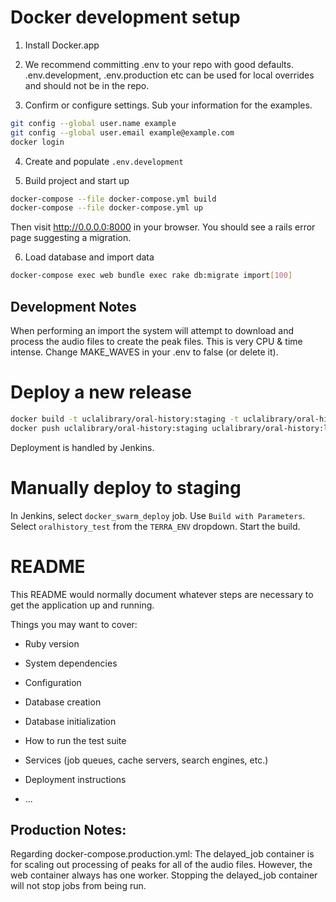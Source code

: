 # Docker development setup

1) Install Docker.app

2) We recommend committing .env to your repo with good defaults. .env.development, .env.production etc can be used for local overrides and should not be in the repo.

3) Confirm or configure settings.  Sub your information for the examples.
``` bash
git config --global user.name example
git config --global user.email example@example.com
docker login
```
4) Create and populate `.env.development`

5) Build project and start up

``` bash
docker-compose --file docker-compose.yml build
docker-compose --file docker-compose.yml up
```

Then visit http://0.0.0.0:8000 in your browser.  You should see a rails error page suggesting a migration.

6) Load database and import data

``` bash
docker-compose exec web bundle exec rake db:migrate import[100]
```

## Development Notes
When performing an import the system will attempt to download and process the audio files to create the peak files. This is very CPU & time intense. Change MAKE_WAVES in your .env to false (or delete it).

# Deploy a new release

``` bash
docker build -t uclalibrary/oral-history:staging -t uclalibrary/oral-history:latest -t uclalibrary/oral-history:$(date +%Y.%m.%d) .
docker push uclalibrary/oral-history:staging uclalibrary/oral-history:latest uclalibrary/oral-history:$(date +%Y.%m.%d)
```

Deployment is handled by Jenkins.

# Manually deploy to staging
In Jenkins, select `docker_swarm_deploy` job. Use `Build with Parameters`. Select `oralhistory_test` from the `TERRA_ENV` dropdown. Start the build.

# README

This README would normally document whatever steps are necessary to get the
application up and running.

Things you may want to cover:

* Ruby version

* System dependencies

* Configuration

* Database creation

* Database initialization

* How to run the test suite

* Services (job queues, cache servers, search engines, etc.)

* Deployment instructions

* ...

## Production Notes:
Regarding docker-compose.production.yml: The delayed_job container is for scaling out processing of peaks for all of the audio files.
However, the web container always has one worker. Stopping the delayed_job container will not stop jobs from being run.
